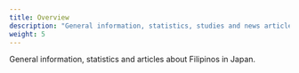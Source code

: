 ```yaml
---
title: Overview
description: "General information, statistics, studies and news articles about Filipinos in Japan and Japanese-Filipinos"
weight: 5
---
```

General information, statistics and articles about Filipinos in Japan.